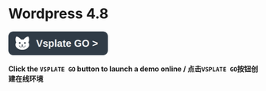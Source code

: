 # Wordpress 4.8

<a href="https://www.vsplate.com/?docker-compose=https://github.com/vsplate/dcenvs/wordpress/4.8"><img alt="VSPLATE GO" src="https://raw.githubusercontent.com/vsplate/images/master/vsgo_btn.png" width="200px"></a>

**Click the `VSPLATE GO` button to launch a demo online / 点击`VSPLATE GO`按钮创建在线环境**